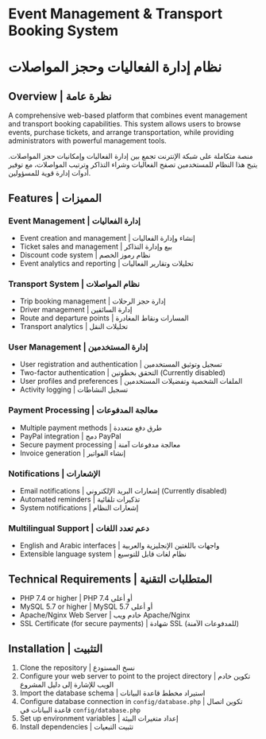 # Event Management & Transport Booking System
# نظام إدارة الفعاليات وحجز المواصلات

## Overview | نظرة عامة
A comprehensive web-based platform that combines event management and transport booking capabilities. This system allows users to browse events, purchase tickets, and arrange transportation, while providing administrators with powerful management tools.

منصة متكاملة على شبكة الإنترنت تجمع بين إدارة الفعاليات وإمكانيات حجز المواصلات. يتيح هذا النظام للمستخدمين تصفح الفعاليات وشراء التذاكر وترتيب المواصلات، مع توفير أدوات إدارة قوية للمسؤولين.

## Features | المميزات

### Event Management | إدارة الفعاليات
- Event creation and management | إنشاء وإدارة الفعاليات
- Ticket sales and management | بيع وإدارة التذاكر
- Discount code system | نظام رموز الخصم
- Event analytics and reporting | تحليلات وتقارير الفعاليات

### Transport System | نظام المواصلات
- Trip booking management | إدارة حجز الرحلات
- Driver management | إدارة السائقين
- Route and departure points | المسارات ونقاط المغادرة
- Transport analytics | تحليلات النقل

### User Management | إدارة المستخدمين
- User registration and authentication | تسجيل وتوثيق المستخدمين
- Two-factor authentication | التحقق بخطوتين (Currently disabled)
- User profiles and preferences | الملفات الشخصية وتفضيلات المستخدمين
- Activity logging | تسجيل النشاطات

### Payment Processing | معالجة المدفوعات
- Multiple payment methods | طرق دفع متعددة
- PayPal integration | دمج PayPal
- Secure payment processing | معالجة مدفوعات آمنة
- Invoice generation | إنشاء الفواتير

### Notifications | الإشعارات
- Email notifications | إشعارات البريد الإلكتروني (Currently disabled)
- Automated reminders | تذكيرات تلقائية
- System notifications | إشعارات النظام

### Multilingual Support | دعم تعدد اللغات
- English and Arabic interfaces | واجهات باللغتين الإنجليزية والعربية
- Extensible language system | نظام لغات قابل للتوسيع

## Technical Requirements | المتطلبات التقنية

- PHP 7.4 or higher | PHP 7.4 أو أعلى
- MySQL 5.7 or higher | MySQL 5.7 أو أعلى
- Apache/Nginx Web Server | خادم ويب Apache/Nginx
- SSL Certificate (for secure payments) | شهادة SSL (للمدفوعات الآمنة)

## Installation | التثبيت

1. Clone the repository | نسخ المستودع
2. Configure your web server to point to the project directory | تكوين خادم الويب للإشارة إلى دليل المشروع
3. Import the database schema | استيراد مخطط قاعدة البيانات
4. Configure database connection in `config/database.php` | تكوين اتصال قاعدة البيانات في `config/database.php`
5. Set up environment variables | إعداد متغيرات البيئة
6. Install dependencies | تثبيت التبعيات


